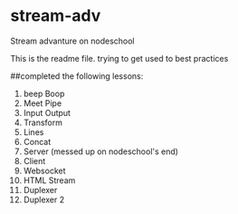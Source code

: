 # stream-adv
Stream advanture on nodeschool

This is the readme file. trying to get used to best practices

##completed the following lessons:
1. beep Boop
2. Meet Pipe
3. Input Output
4. Transform
5. Lines
6. Concat
7. Server (messed up on nodeschool's end)
8. Client
9. Websocket
10. HTML Stream
11. Duplexer
12. Duplexer 2

